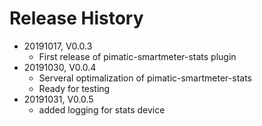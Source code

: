 # Release History

* 20191017, V0.0.3
    * First release of pimatic-smartmeter-stats plugin
* 20191030, V0.0.4
    * Serveral optimalization of pimatic-smartmeter-stats
    * Ready for testing
* 20191031, V0.0.5
    * added logging for stats device

